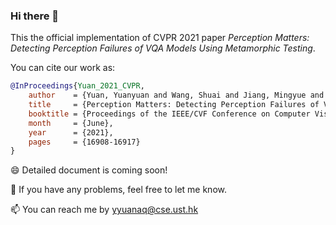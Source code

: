 ### Hi there 👋

This the official implementation of CVPR 2021 paper *Perception Matters: Detecting Perception Failures of VQA Models Using Metamorphic Testing*.

You can cite our work as:

```bibtex
@InProceedings{Yuan_2021_CVPR,
    author    = {Yuan, Yuanyuan and Wang, Shuai and Jiang, Mingyue and Chen, Tsong Yueh},
    title     = {Perception Matters: Detecting Perception Failures of VQA Models Using Metamorphic Testing},
    booktitle = {Proceedings of the IEEE/CVF Conference on Computer Vision and Pattern Recognition (CVPR)},
    month     = {June},
    year      = {2021},
    pages     = {16908-16917}
}
``` 

😄 Detailed document is coming soon!

🤔 If you have any problems, feel free to let me know.

📫 You can reach me by <yyuanaq@cse.ust.hk>

<!--
**genSCA/genSCA** is a ✨ _special_ ✨ repository because its `README.md` (this file) appears on your GitHub profile.

Here are some ideas to get you started:

- 🔭 I’m currently working on ...
- 🌱 I’m currently learning ...
- 👯 I’m looking to collaborate on ...
- 🤔 I’m looking for help with ...
- 💬 Ask me about ...
- 📫 How to reach me: ...
- 😄 Pronouns: ...
- ⚡ Fun fact: ...
-->
